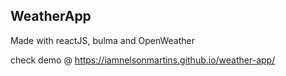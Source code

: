 ## WeatherApp

Made with reactJS, bulma and OpenWeather

check demo @ https://iamnelsonmartins.github.io/weather-app/
